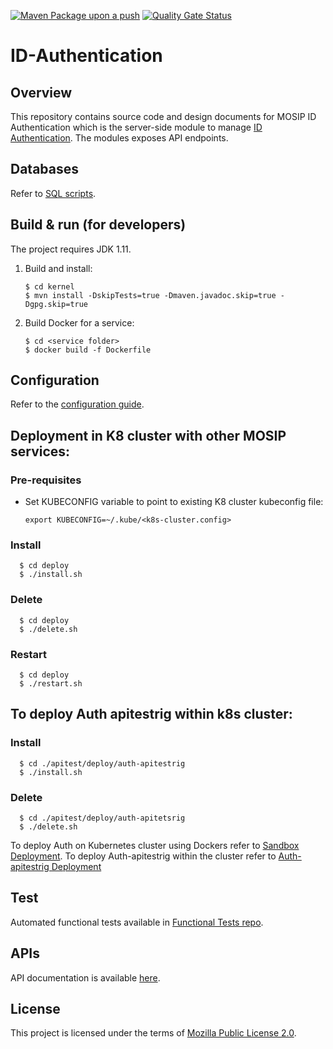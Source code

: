 [![Maven Package upon a push](https://github.com/mosip/id-authentication/actions/workflows/push_trigger.yml/badge.svg?branch=release-1.2.0.1)](https://github.com/mosip/id-authentication/actions/workflows/push_trigger.yml)
[![Quality Gate Status](https://sonarcloud.io/api/project_badges/measure?project=mosip_id-authentication&id=mosip_id-authentication&branch=release-1.2.0.1&metric=alert_status)](https://sonarcloud.io/dashboard?id=mosip_id-authentication&branch=release-1.2.0.1)

# ID-Authentication 

## Overview
This repository contains source code and design documents for MOSIP ID Authentication which is the server-side module to manage [ID Authentication](https://docs.mosip.io/1.2.0/modules/id-authentication-services). The modules exposes API endpoints.  

## Databases
Refer to [SQL scripts](db_scripts).

## Build & run (for developers)
The project requires JDK 1.11. 
1. Build and install:
    ```
    $ cd kernel
    $ mvn install -DskipTests=true -Dmaven.javadoc.skip=true -Dgpg.skip=true
    ```
1. Build Docker for a service:
    ```
    $ cd <service folder>
    $ docker build -f Dockerfile
    ```

## Configuration
Refer to the [configuration guide](docs/configuration.md).

## Deployment in K8 cluster with other MOSIP services:
### Pre-requisites
* Set KUBECONFIG variable to point to existing K8 cluster kubeconfig file:
    ```
    export KUBECONFIG=~/.kube/<k8s-cluster.config>
    ```
### Install
  ```
    $ cd deploy
    $ ./install.sh
   ```
### Delete
  ```
    $ cd deploy
    $ ./delete.sh
   ```
### Restart
  ```
    $ cd deploy
    $ ./restart.sh
   ```

## To deploy Auth apitestrig within k8s cluster:
### Install
  ```
    $ cd ./apitest/deploy/auth-apitestrig
    $ ./install.sh
   ```
### Delete
  ```
    $ cd ./apitest/deploy/auth-apitetsrig
    $ ./delete.sh
   ```

To deploy Auth on Kubernetes cluster using Dockers refer to [Sandbox Deployment](https://docs.mosip.io/1.2.0/deployment/sandbox-deployment).
To deploy Auth-apitestrig within the cluster refer to [Auth-apitestrig Deployment](https://github.com/mosip/id-authentication/tree/develop/apitest/deploy/auth-apitestrig/README.md) 

## Test
Automated functional tests available in [Functional Tests repo](https://github.com/mosip/mosip-functional-tests).

## APIs
API documentation is available [here](https://mosip.github.io/documentation/).

## License
This project is licensed under the terms of [Mozilla Public License 2.0](LICENSE).

